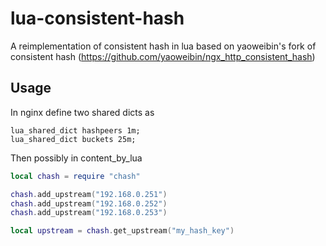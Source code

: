 lua-consistent-hash
===================

A reimplementation of consistent hash in lua based on yaoweibin's fork of consistent hash (https://github.com/yaoweibin/ngx_http_consistent_hash)

Usage
-----

In nginx define two shared dicts as 

```
lua_shared_dict hashpeers 1m;
lua_shared_dict buckets 25m;
```

Then possibly in content_by_lua

```lua
local chash = require "chash"

chash.add_upstream("192.168.0.251")
chash.add_upstream("192.168.0.252")
chash.add_upstream("192.168.0.253")

local upstream = chash.get_upstream("my_hash_key")
```
